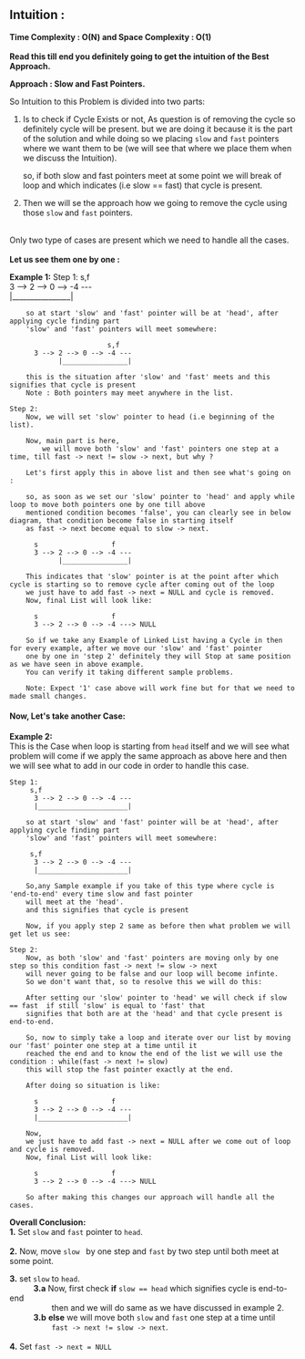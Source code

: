 ## Intuition :
**Time Complexity : O(N)  and Space Complexity : O(1)**<br><br>
**Read this till end you definitely going to get the intuition of the Best Approach.**

**Approach : Slow and Fast Pointers.**

So Intuition to this Problem is divided into two parts:
1. Is to check if Cycle Exists or not, As question is of removing the cycle so definitely cycle will be present.
   but we are doing it because it is the part of the solution and while doing so we placing ```slow``` and ```fast``` 
   pointers where we want them to be (we will see that where we place them when we discuss the Intuition).

   so, if both slow and fast pointers meet at some point we will break of loop and which indicates (i.e slow == fast)
   that cycle is present.

2. Then we will se the approach how we going to remove the cycle using those ```slow``` and ```fast``` pointers.<br><br>

Only two type of cases are present which we need to handle all the cases.<br><br>
**Let us see them one by one :**<br>

**Example 1:**
    Step 1:
         s,f  
          3 --> 2 --> 0 --> -4 ---     
                |________________|
        
        so at start 'slow' and 'fast' pointer will be at 'head', after applying cycle finding part 
        'slow' and 'fast' pointers will meet somewhere:

                            s,f
          3 --> 2 --> 0 --> -4 ---     
                |________________|
         
        this is the situation after 'slow' and 'fast' meets and this signifies that cycle is present 
        Note : Both pointers may meet anywhere in the list.

    Step 2:
        Now, we will set 'slow' pointer to head (i.e beginning of the list).
        
        Now, main part is here,
            we will move both 'slow' and 'fast' pointers one step at a time, till fast -> next != slow -> next, but why ?

        Let's first apply this in above list and then see what's going on :

        so, as soon as we set our 'slow' pointer to 'head' and apply while loop to move both pointers one by one till above
        mentioned condition becomes 'false', you can clearly see in below diagram, that condition become false in starting itself
        as fast -> next become equal to slow -> next.

          s                  f                            
          3 --> 2 --> 0 --> -4 ---     
                |________________|
        
        This indicates that 'slow' pointer is at the point after which cycle is starting so to remove cycle after coming out of the loop
        we just have to add fast -> next = NULL and cycle is removed.
        Now, final List will look like:
        
          s                  f                            
          3 --> 2 --> 0 --> -4 ---> NULL
        
        So if we take any Example of Linked List having a Cycle in then for every example, after we move our 'slow' and 'fast' pointer
        one by one in 'step 2' definitely they will Stop at same position as we have seen in above example.
        You can verify it taking different sample problems.

        Note: Expect '1' case above will work fine but for that we need to made small changes.

#### Now, Let's take another Case:
        
**Example 2:**<br>
    This is the Case when loop is starting from ```head``` itself and we will see what problem will come if we apply the same approach as 
    above here and then we will see what to add in our code in order to handle this case.

    Step 1:
         s,f 
          3 --> 2 --> 0 --> -4 ---     
          |______________________|
        
        so at start 'slow' and 'fast' pointer will be at 'head', after applying cycle finding part 
        'slow' and 'fast' pointers will meet somewhere:

         s,f
          3 --> 2 --> 0 --> -4 ---     
          |______________________|

        So,any Sample example if you take of this type where cycle is 'end-to-end' every time slow and fast pointer 
        will meet at the 'head'.  
        and this signifies that cycle is present 
        
        Now, if you apply step 2 same as before then what problem we will get let us see:

    Step 2:
        Now, as both 'slow' and 'fast' pointers are moving only by one step so this condition fast -> next != slow -> next
        will never going to be false and our loop will become infinte.
        So we don't want that, so to resolve this we will do this:

        After setting our 'slow' pointer to 'head' we will check if slow == fast  if still 'slow' is equal to 'fast' that
        signifies that both are at the 'head' and that cycle present is end-to-end.

        So, now to simply take a loop and iterate over our list by moving our 'fast' pointer one step at a time until it 
        reached the end and to know the end of the list we will use the condition : while(fast -> next != slow)
        this will stop the fast pointer exactly at the end.
        
        After doing so situation is like:
        
          s                  f                            
          3 --> 2 --> 0 --> -4 ---     
          |______________________|
         
        Now,
        we just have to add fast -> next = NULL after we come out of loop and cycle is removed.
        Now, final List will look like:
        
          s                  f                            
          3 --> 2 --> 0 --> -4 ---> NULL

        So after making this changes our approach will handle all the cases.

**Overall Conclusion:**<br>
  **1.** Set ```slow``` and ```fast``` pointer to ```head```.<br><br>
  **2.** Now, move ```slow ``` by one step and ```fast``` by two step until both meet at some point.<br>
  <!-- &emsp;&emsp;&emsp;**2.a**  **if** possible then return ```a + b + c```.<br>
  &emsp;&emsp;&emsp;&emsp;&nbsp;&nbsp;**else** return ```-1```<br><br> -->
  **3.** set ```slow``` to ```head```.<br>
  &emsp;&emsp;&emsp;**3.a** Now, first check **if** ```slow == head``` which signifies cycle is end-to-end<br>
  &emsp;&emsp;&emsp;&emsp;&emsp;  then and we will do same as we have discussed in example 2.<br>
  &emsp;&emsp;&emsp;**3.b** **else** we will move both ```slow``` and ```fast``` one step at a time until<br>
  &emsp;&emsp;&emsp;&emsp;&emsp;    ```fast -> next != slow -> next```.<br><br>
  **4.** Set ```fast -> next = NULL```<br>
